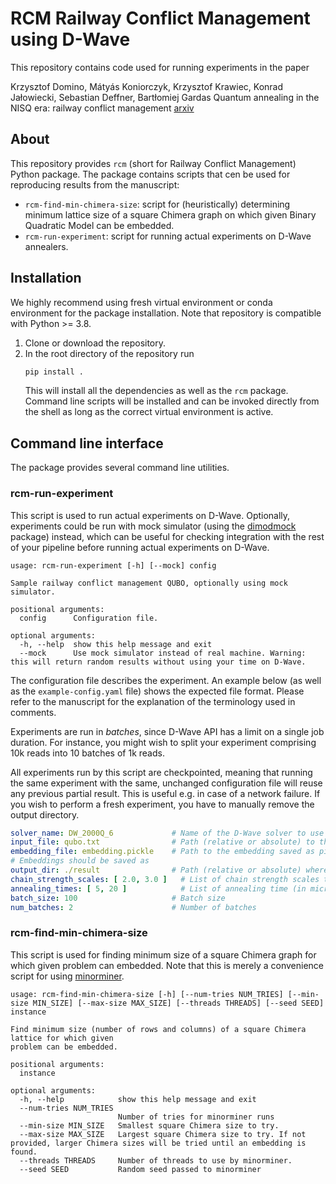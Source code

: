 # RCM Railway Conflict Management using D-Wave

This repository contains code used for running experiments in the
paper 

Krzysztof Domino, Mátyás Koniorczyk, Krzysztof Krawiec, Konrad Jałowiecki, Sebastian Deffner, Bartłomiej Gardas
Quantum annealing in the NISQ era: railway conflict management 
[arxiv](https://arxiv.org/abs/2112.03674)

## About

This repository provides `rcm` (short for Railway Conflict Management) Python package. The 
package contains scripts that cen be used for reproducing results from the manuscript:

- `rcm-find-min-chimera-size`: script for (heuristically) determining minimum lattice size of 
  a square Chimera graph on which given Binary Quadratic Model can be embedded.
- `rcm-run-experiment`: script for running actual experiments on D-Wave annealers.

## Installation

We highly recommend using fresh virtual environment or conda environment for the package
installation. Note that repository is compatible with Python >= 3.8.

1. Clone or download the repository.
2. In the root directory of the repository run
   ```bash
   pip install .
   ```
   This will install all the dependencies as well as the `rcm` package. Command line scripts 
   will be installed and can be invoked directly from the shell as long as the correct virtual 
   environment is active.

## Command line interface

The package provides several command line utilities.

### rcm-run-experiment

This script is used to run actual experiments on D-Wave. Optionally, experiments could be run with
mock simulator
(using the [dimodmock](https://pypi.org/project/dimodmock/) package)
instead, which can be useful for checking integration with the rest of your pipeline before 
running actual experiments on D-Wave.

```text
usage: rcm-run-experiment [-h] [--mock] config

Sample railway conflict management QUBO, optionally using mock simulator.

positional arguments:
  config      Configuration file.

optional arguments:
  -h, --help  show this help message and exit
  --mock      Use mock simulator instead of real machine. Warning: this will return random results without using your time on D-Wave.
```

The configuration file describes the experiment. An example below (as well as
the `example-config.yaml` file)
shows the expected file format. Please refer to the manuscript for the explanation of the 
terminology
used in comments.

Experiments are run in *batches*, since D-Wave API has a limit on a single job duration. For
instance, you might wish to split your experiment comprising 10k reads into 10 batches of 1k reads.

All experiments run by this script are checkpointed, meaning that running the same experiment with
the same, unchanged configuration file will reuse any previous partial result. This is useful e.g.
in case of a network failure. If you wish to perform a fresh experiment, you have to manually remove
the output directory.

```yaml
solver_name: DW_2000Q_6             # Name of the D-Wave solver to use
input_file: qubo.txt                # Path (relative or absolute) to the instance file
embedding_file: embedding.pickle    # Path to the embedding saved as pickle file
# Embeddings should be saved as 
output_dir: ./result                # Path (relative or absolute) where results should be saved
chain_strength_scales: [ 2.0, 3.0 ]   # List of chain strength scales to use
annealing_times: [ 5, 20 ]            # List of annealing time (in microseconds) to use
batch_size: 100                     # Batch size
num_batches: 2                      # Number of batches
```

### rcm-find-min-chimera-size

This script is used for finding minimum size of a square Chimera graph for which given problem can
embedded. Note that this is merely a convenience script for using
[minorminer](https://github.com/dwavesystems/minorminer).

```text
usage: rcm-find-min-chimera-size [-h] [--num-tries NUM_TRIES] [--min-size MIN_SIZE] [--max-size MAX_SIZE] [--threads THREADS] [--seed SEED] instance

Find minimum size (number of rows and columns) of a square Chimera lattice for which given 
problem can be embedded.

positional arguments:
  instance

optional arguments:
  -h, --help            show this help message and exit
  --num-tries NUM_TRIES
                        Number of tries for minorminer runs
  --min-size MIN_SIZE   Smallest square Chimera size to try.
  --max-size MAX_SIZE   Largest square Chimera size to try. If not provided, larger Chimera sizes will be tried until an embedding is found.
  --threads THREADS     Number of threads to use by minorminer.
  --seed SEED           Random seed passed to minorminer
```
